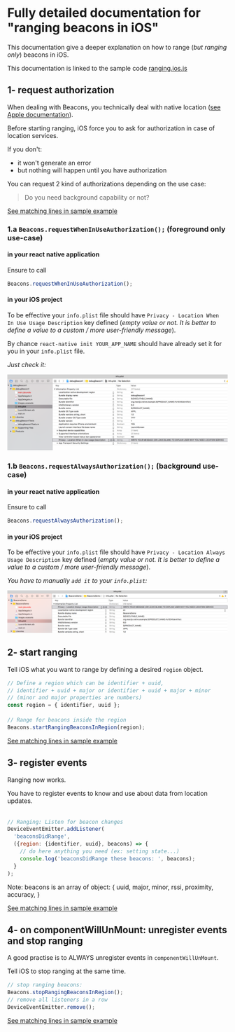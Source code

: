 # Fully detailed documentation for "ranging beacons in iOS"

This documentation give a deeper explanation on how to range (*but ranging only*) beacons in iOS.

This documentation is linked to the sample code [ranging.ios.js](./ranging.ios.js)

## 1- request authorization

When dealing with Beacons, you technically deal with native location ([see Apple documentation](https://developer.apple.com/reference/corelocation/cllocationmanager)).

Before starting ranging, iOS force you to ask for authorization in case of location services.

If you don't:
- it won't generate an error
- but nothing will happen until you have authorization


You can request 2 kind of authorizations depending on the use case:
> Do you need background capability or not?

[See matching lines in sample example](https://github.com/MacKentoch/react-native-beacons-manager/blob/master/examples/samples/ranging.ios.js#L35)

### 1.a `Beacons.requestWhenInUseAuthorization();` (**foreground** only use-case)

#### in your react native application
Ensure to call

```javascript
Beacons.requestWhenInUseAuthorization();
```

#### in your iOS project

To be effective your `info.plist` file should have `Privacy - Location When In Use Usage Description` key defined (*empty value or not. It is better to define a value to a custom / more user-friendly message*).

By chance `react-native init YOUR_APP_NAME` should have already set it for you in your `info.plist` file.

*Just check it:*

![ios: request when in use authorization](../../images/plistRequireWhenInUseAutorization.png)


### 1.b `Beacons.requestAlwaysAuthorization();` (**background use-case**)

#### in your react native application
Ensure to call

```javascript
Beacons.requestAlwaysAuthorization();
```

#### in your iOS project

To be effective your `info.plist` file should have `Privacy - Location Always Usage Description` key defined (*empty value or not. It is better to define a value to a custom / more user-friendly message*).

*You have to manually `add it` to your `info.plist`:*

![ios: request when in use authorization](../../images/plistRequireAlwaysUseAutorization.png)

## 2- start ranging

Tell iOS what you want to range by defining a desired `region` object.


```javascript
// Define a region which can be identifier + uuid,
// identifier + uuid + major or identifier + uuid + major + minor
// (minor and major properties are numbers)
const region = { identifier, uuid };

// Range for beacons inside the region
Beacons.startRangingBeaconsInRegion(region);
```

[See matching lines in sample example](https://github.com/MacKentoch/react-native-beacons-manager/blob/master/examples/samples/ranging.ios.js#L40)

## 3- register events

Ranging now works.

You have to register events to know and use about data from location updates.

```javascript

// Ranging: Listen for beacon changes
DeviceEventEmitter.addListener(
  'beaconsDidRange',
  ({region: {identifier, uuid}, beacons) => {
    // do here anything you need (ex: setting state...)
    console.log('beaconsDidRange these beacons: ', beacons);
  }
);
```

Note: beacons is an array of object:
{
  uuid,
  major,
  minor,
  rssi,
  proximity,
  accuracy,
}

[See matching lines in sample example](https://github.com/MacKentoch/react-native-beacons-manager/blob/master/examples/samples/ranging.ios.js#L55)


## 4- on componentWillUnMount: unregister events and stop ranging

A good practise is to ALWAYS unregister events in `componentWillUnMount`.

Tell iOS to stop ranging at the same time.

```javascript
// stop ranging beacons:
Beacons.stopRangingBeaconsInRegion();
// remove all listeners in a row
DeviceEventEmitter.remove();
```

[See matching lines in sample example](https://github.com/MacKentoch/react-native-beacons-manager/blob/master/examples/samples/ranging.ios.js#L64)
